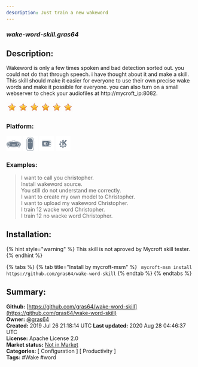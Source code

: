 ```yaml
---
description: Just train a new wakeword
---
```


### _wake-word-skill.gras64_  
## Description:  
Wakeword is only a few times spoken and bad detection sorted out. you could not do that through speech. i have thought about it and make a skill.
This skill should make it easier for everyone to use their own precise wake words and make it possible for everyone. you can also turn on a small webserver to check your audiofiles at http://mycroft_ip:8082.  
  
![](../.gitbook/assets/star.png)![](../.gitbook/assets/star.png)![](../.gitbook/assets/star.png)![](../.gitbook/assets/star.png)![](../.gitbook/assets/star.png)![](../.gitbook/assets/star.png)  
  
### Platform:  
 ![Mark I](../.gitbook/assets/mark-1-icon.png)  ![Mark II](../.gitbook/assets/mark-2-icon.png)  ![Picroft](../.gitbook/assets/picroft-icon.png)  ![plasmoid](../.gitbook/assets/kde.png)   
### Examples:  
> I want to call you christopher.  
> Install wakeword source.  
> You still do not understand me correctly.  
> I want to create my own model to Christopher.  
> I want to upload my wakeword Christopher.  
> I train 12 wacke word Christopher.  
> I train 12 no wacke word Christopher.  
  
## Installation:  
{% hint style="warning" %}
This skill is not aproved by Mycroft skill tester.
{% endhint %}
    
{% tabs %}
{% tab title="Install by mycroft-msm" %}
``` mycroft-msm install https://github.com/gras64/wake-word-skill```
{% endtab %}
  {% endtabs %}
    
## Summary:  
**Github:** [https://github.com/gras64/wake-word-skill](https://github.com/gras64/wake-word-skill)  
**Owner:** [@gras64](https://github.com/gras64)  
**Created:** 2019 Jul 26 21:18:14 UTC  **Last updated:** 2020 Aug 28 04:46:37 UTC  
**License:** Apache License 2.0  
**Market status:** [Not in Market](https://market.mycroft.ai/skill/)  
**Categories:** [ Configuration ] [ Productivity ]   
**Tags:** \#Wake \#word   
